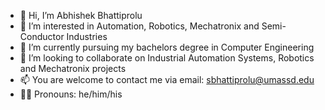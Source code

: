 - 👋 Hi, I’m Abhishek Bhattiprolu
- 👀 I’m interested in Automation, Robotics, Mechatronix and Semi-Conductor Industries
- 🌱 I’m currently pursuing my bachelors degree in Computer Engineering
- 💞️ I’m looking to collaborate on Industrial Automation Systems, Robotics and Mechatronix projects
- 📫 You are welcome to contact me via email: sbhattiprolu@umassd.edu
- 🙋‍♂️ Pronouns: he/him/his

<!---
Abhi0826/Abhi0826 is a ✨ special ✨ repository because its `README.md` (this file) appears on your GitHub profile.
You can click the Preview link to take a look at your changes.
--->
